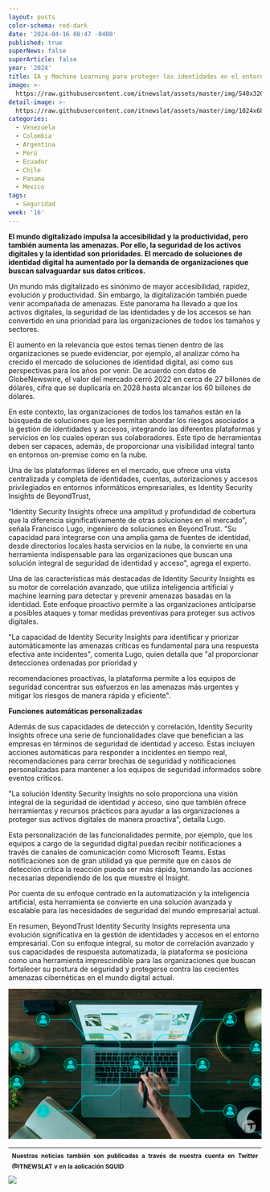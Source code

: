 ```yaml
---
layout: posts
color-schema: red-dark
date: '2024-04-16 08:47 -0400'
published: true
superNews: false
superArticle: false
year: '2024'
title: IA y Machine Learning para proteger las identidades en el entorno corporativo
image: >-
  https://raw.githubusercontent.com/itnewslat/assets/master/img/540x320/identidad-digital-p.jpg
detail-image: >-
  https://raw.githubusercontent.com/itnewslat/assets/master/img/1024x680/identidad-digital-g.jpg
categories:
  - Venezuela
  - Colombia
  - Argentina
  - Perú
  - Ecuador
  - Chile
  - Panama
  - Mexico
tags:
  - Seguridad
week: '16'
---
```

**El mundo digitalizado impulsa la accesibilidad y la productividad, pero también aumenta las amenazas. Por ello, la seguridad de los activos digitales y la identidad son prioridades. El mercado de soluciones de identidad digital ha aumentado por la demanda de organizaciones que buscan salvaguardar sus datos críticos.**

Un mundo más digitalizado es sinónimo de mayor accesibilidad, rapidez, evolución y productividad. Sin embargo, la digitalización también puede venir acompañada de amenazas. Este panorama ha llevado a que los activos digitales, la seguridad de las identidades y de los accesos se han convertido en una prioridad para las organizaciones de todos los tamaños y sectores.

El aumento en la relevancia que estos temas tienen dentro de las organizaciones se puede evidenciar, por ejemplo, al analizar cómo ha crecido el mercado de soluciones de identidad digital, así como sus perspectivas para los años por venir. De acuerdo con datos de GlobeNewswire, el valor del mercado cerró 2022 en cerca de 27 billones de dólares, cifra que se duplicaría en 2028 hasta alcanzar los 60 billones de dólares.

En este contexto, las organizaciones de todos los tamaños están en la búsqueda de soluciones que les permitan abordar los riesgos asociados a la gestión de identidades y accesos, integrando las diferentes plataformas y servicios en los cuales operan sus colaboradores. Este tipo de herramientas deben ser capaces, además, de proporcionar una visibilidad integral tanto en entornos on-premise como en la nube.

Una de las plataformas líderes en el mercado, que ofrece una vista centralizada y completa de identidades, cuentas, autorizaciones y accesos privilegiados en entornos informáticos empresariales, es Identity Security Insights de BeyondTrust,

"Identity Security Insights ofrece una amplitud y profundidad de cobertura que la diferencia significativamente de otras soluciones en el mercado", señala Francisco Lugo, ingeniero de soluciones en BeyondTrust. "Su capacidad para integrarse con una amplia gama de fuentes de identidad, desde directorios locales hasta servicios en la nube, la convierte en una herramienta indispensable para las organizaciones que buscan una solución integral de seguridad de identidad y acceso", agrega el experto.

Una de las características más destacadas de Identity Security Insights es su motor de correlación avanzado, que utiliza inteligencia artificial y machine learning para detectar y prevenir amenazas basadas en la identidad. Este enfoque proactivo permite a las organizaciones anticiparse a posibles ataques y tomar medidas preventivas para proteger sus activos digitales.

"La capacidad de Identity Security Insights para identificar y priorizar automáticamente las amenazas críticas es fundamental para una respuesta efectiva ante incidentes", comenta Lugo, quien detalla que "al proporcionar detecciones ordenadas por prioridad y

recomendaciones proactivas, la plataforma permite a los equipos de seguridad concentrar sus esfuerzos en las amenazas más urgentes y mitigar los riesgos de manera rápida y eficiente".

**Funciones automáticas personalizadas**

Además de sus capacidades de detección y correlación, Identity Security Insights ofrece una serie de funcionalidades clave que benefician a las empresas en términos de seguridad de identidad y acceso. Estas incluyen acciones automáticas para responder a incidentes en tiempo real, recomendaciones para cerrar brechas de seguridad y notificaciones personalizadas para mantener a los equipos de seguridad informados sobre eventos críticos.

"La solución Identity Security Insights no solo proporciona una visión integral de la seguridad de identidad y acceso, sino que también ofrece herramientas y recursos prácticos para ayudar a las organizaciones a proteger sus activos digitales de manera proactiva", detalla Lugo.

Esta personalización de las funcionalidades permite, por ejemplo, que los equipos a cargo de la seguridad digital puedan recibir notificaciones a través de canales de comunicación como Microsoft Teams. Estas notificaciones son de gran utilidad ya que permite que en casos de detección crítica la reacción pueda ser más rápida, tomando las acciones necesarias dependiendo de los que muestre el Insight.

Por cuenta de su enfoque centrado en la automatización y la inteligencia artificial, esta herramienta se convierte en una solución avanzada y escalable para las necesidades de seguridad del mundo empresarial actual.

En resumen, BeyondTrust Identity Security Insights representa una evolución significativa en la gestión de identidades y accesos en el entorno empresarial. Con su enfoque integral, su motor de correlación avanzado y sus capacidades de respuesta automatizada, la plataforma se posiciona como una herramienta imprescindible para las organizaciones que buscan fortalecer su postura de seguridad y protegerse contra las crecientes amenazas cibernéticas en el mundo digital actual.

![](https://raw.githubusercontent.com/itnewslat/assets/master/img/540x320/identidad-digital-p.jpg)

<table style="height: 42px;" width="569">
<tbody>
<tr>
<td style="text-align: justify;"><sub><strong>Nuestras noticias también son publicadas a través de nuestra cuenta en Twitter <a href="https://twitter.com/itnewslat?lang=es">@ITNEWSLAT</a> y en la aplicación <a href="https://squidapp.co/en/">SQUID</a></strong></sub></td>
</tr>
</tbody>
</table>

<img src="https://tracker.metricool.com/c3po.jpg?hash=56f88a41e39ab42c063cc51676587a04"/>
